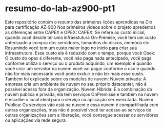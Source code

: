# resumo-do-lab-az900-pt1
Este repositório contém o resumo das primeiras lições aprendidas na Dio para certificação AZ-900 
Nos primeiros vídeos sobre o projeto apredemos as diferenças entre CAPEX e OPEX:
CAPEX:
Se refere ao custo inicial, quando você decide ter uma infraestutura On-Premise, você tem um custo antecipado a compra dos servidores, tamanhos do discos, memória etc. Resumindo você tem um custo maior logo no inicio para criar sua infraestrutura. 
Esse custo ele é reduzido com o tempo, porque você 
Opex:
O custo do opex é diferente, você não paga nada antecipado, você paga conforme utiliza o serviço ou o produto adquirido, um exemplo é quando você criar um servidor na nuvem
você vai pagar conforme o uso e quando não for mais necessário você pode excluir e não ter mais esse custo.
Também foi explicado sobre os modelos de nuvem:
Nuvem privada: A empresa cria um ambiente de nuvem no seu próprio datacenter, não é possível acesso fora da organização.
Nuvem Hibrida: É a combinação da nuvem publica e privada, ela tem serviços OnPremisse e também na nuvem e escolhe o local ideal para o serviço ou aplicação ser executada.
Nuvem Publica: Os serviços vão está na nuvem e essa nuvem é compartilhada com outras organizações, mas não é possível você ter acesso ao serviços de outras organizações sem a liberação, você consegue acessar os servidores ou aplicações via rede segura.
